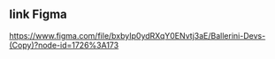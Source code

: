 ## link Figma

https://www.figma.com/file/bxbyIp0ydRXqY0ENvtj3aE/Ballerini-Devs-(Copy)?node-id=1726%3A173
